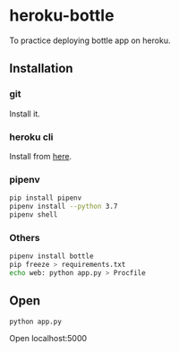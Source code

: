 heroku-bottle
===

To practice deploying bottle app on heroku.

## Installation

### git

Install it.

### heroku cli

Install from [here](https://devcenter.heroku.com/articles/heroku-cli).

### pipenv

```bash
pip install pipenv
pipenv install --python 3.7
pipenv shell
```

### Others

```bash
pipenv install bottle
pip freeze > requirements.txt
echo web: python app.py > Procfile
```

## Open

```bash
python app.py
```

Open localhost:5000
